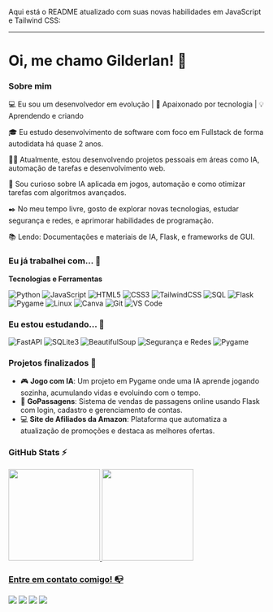 Aqui está o README atualizado com suas novas habilidades em JavaScript e Tailwind CSS:

---

# Oi, me chamo Gilderlan! 👋

### Sobre mim

💻 Eu sou um desenvolvedor em evolução | 🚀 Apaixonado por tecnologia | 💡 Aprendendo e criando

🎓 Eu estudo desenvolvimento de software com foco em Fullstack de forma autodidata há quase 2 anos.

👩‍💻 Atualmente, estou desenvolvendo projetos pessoais em áreas como IA, automação de tarefas e desenvolvimento web.

🔎 Sou curioso sobre IA aplicada em jogos, automação e como otimizar tarefas com algoritmos avançados.

✒️ No meu tempo livre, gosto de explorar novas tecnologias, estudar segurança e redes, e aprimorar habilidades de programação.

📚 Lendo: Documentações e materiais de IA, Flask, e frameworks de GUI.

### Eu já trabalhei com... 🔧

**Tecnologias e Ferramentas**

![Python](https://img.shields.io/badge/python-%233776AB.svg?style=for-the-badge&logo=python&logoColor=white)
![JavaScript](https://img.shields.io/badge/javascript-%23323330.svg?style=for-the-badge&logo=javascript&logoColor=%23F7DF1E)
![HTML5](https://img.shields.io/badge/html5-%23E34F26.svg?style=for-the-badge&logo=html5&logoColor=white)
![CSS3](https://img.shields.io/badge/css3-%231572B6.svg?style=for-the-badge&logo=css3&logoColor=white)
![TailwindCSS](https://img.shields.io/badge/tailwindcss-%2338B2AC.svg?style=for-the-badge&logo=tailwind-css&logoColor=white)
![SQL](https://img.shields.io/badge/sql-%23007ACC.svg?style=for-the-badge&logo=postgresql&logoColor=white)
![Flask](https://img.shields.io/badge/flask-%23000.svg?style=for-the-badge&logo=flask&logoColor=white)
![Pygame](https://img.shields.io/badge/pygame-%23E34F26.svg?style=for-the-badge&logo=python&logoColor=white)
![Linux](https://img.shields.io/badge/Linux-FCC624?style=for-the-badge&logo=linux&logoColor=black)
![Canva](https://img.shields.io/badge/Canva-%2300C4CC.svg?style=for-the-badge&logo=Canva&logoColor=white)
![Git](https://img.shields.io/badge/git-%23F05033.svg?style=for-the-badge&logo=git&logoColor=white)
![VS Code](https://img.shields.io/badge/VS%20Code-0078d7.svg?style=for-the-badge&logo=visual-studio-code&logoColor=white)

### Eu estou estudando... 🧩

![FastAPI](https://img.shields.io/badge/fastapi-009688?style=for-the-badge&logo=fastapi&logoColor=white)
![SQLite3](https://img.shields.io/badge/SQLite3-003B57?style=for-the-badge&logo=sqlite&logoColor=white)
![BeautifulSoup](https://img.shields.io/badge/beautifulsoup-3670A0?style=for-the-badge&logo=python&logoColor=white)
![Segurança e Redes](https://img.shields.io/badge/segurança_e_redes-%23E34F26.svg?style=for-the-badge&logo=internet-explorer&logoColor=white)
![Pygame](https://img.shields.io/badge/pygame-%23E34F26.svg?style=for-the-badge&logo=python&logoColor=white)

### Projetos finalizados 🚀

- 🎮 **Jogo com IA**: Um projeto em Pygame onde uma IA aprende jogando sozinha, acumulando vidas e evoluindo com o tempo.
- 💼 **GoPassagens**: Sistema de vendas de passagens online usando Flask com login, cadastro e gerenciamento de contas.
- 💻 **Site de Afiliados da Amazon**: Plataforma que automatiza a atualização de promoções e destaca as melhores ofertas.

### GitHub Stats ⚡
<div>
<a href="https://github.com/Gilderlan0101">
<img height="180em" src="https://github-readme-stats.vercel.app/api/top-langs/?username=Gilderlan0101&layout=compact&langs_count=7&theme=dracula"/>
<img height="180em" src="https://github-readme-stats.vercel.app/api?username=Gilderlan0101&show_icons=true&theme=dracula&include_all_commits=true&count_private=true"/>
</div>

### Entre em contato comigo! 📭
<div>
<a href="https://www.youtube.com/Gilderlan0101" target="_blank"><img src="https://img.shields.io/badge/YouTube-FF0000?style=for-the-badge&logo=youtube&logoColor=white" target="_blank"></a>
<a href="https://instagram.com/Gilderlan0101" target="_blank"><img src="https://img.shields.io/badge/-Instagram-%23E4405F?style=for-the-badge&logo=instagram&logoColor=white" target="_blank"></a>
<a href="https://www.twitch.tv/Gilderlan0101" target="_blank"><img src="https://img.shields.io/badge/Twitch-9146FF?style=for-the-badge&logo=twitch&logoColor=white" target="_blank"></a>
<a href="mailto:dacruzgg01@gmail.com" target="_blank"><img src="https://img.shields.io/badge/-Email-%23D14836?style=for-the-badge&logo=gmail&logoColor=white"></a>
</div>
